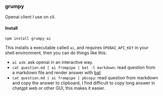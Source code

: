 ### grumpy

Openai client I use on cli.

#### Install

```
npm install grumpy-ai
```

This installs a executable called `ai`, and requires `OPENAI_API_KEY` in your shell environment, then you can do things like this:

- `ai ask`: ask openai in an interactive way.
- `cat question.md | ai frompipe | bat -l markdown`: read question from a markdown file and render answer with [bat](https://github.com/sharkdp/bat)
- `cat question.md | ai frompipe | pbcopy`: read question from markdown and copy the answer to clipboard, I find difficult to copy long answer in chatgpt web or other GUI, this makes it easier.
